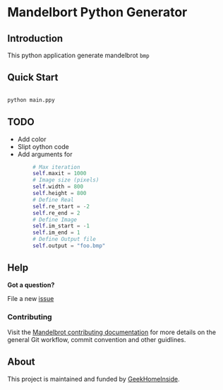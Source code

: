 # Mandelbort Python Generator

## Introduction

This python application generate mandelbrot `bmp`

## Quick Start

```sh

python main.ppy
```

## TODO

- Add color
- Slipt oython code
- Add arguments for 

```python
        # Max iteration
        self.maxit = 1000
        # Image size (pixels)
        self.width = 800
        self.height = 800
        # Define Real
        self.re_start = -2
        self.re_end = 2
        # Define Image
        self.im_start = -1
        self.im_end = 1
        # Define Output file
        self.output = "foo.bmp"
```

## Help

**Got a question?**

File a new [issue](https://github.com/Kubeesio/mandelbrot-python/issues)

### Contributing

Visit the [Mandelbrot contributing documentation](.)
for more details on the general Git workflow, commit convention and other guidlines.

## About

This project is maintained and funded by [GeekHomeInside]((https://portfolio.geekhomeinside.io)).
